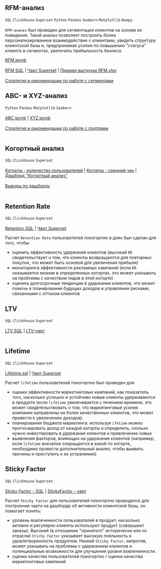 ## RFM-анализ
`SQL` `Clickhouse` `Superset` `Python` `Pandas` `Seaborn` `Matplotlib` `Numpy` <br><br>
`RFM-анализ` был проведен для сегментации клиентов на основе их поведения. Такой анализ позволяет построить более персонализированное взаимодействие с клиентами, увидеть структуру клиентской базы и, предпринимая усилия по повышению "статуса" клиента в сегментах, увеличить прибыльность бизнеса. <br>
 
[RFM.ipynb](https://github.com/annapavlovads/DA_portfolio/blob/main/abc_xyz_rfm_ltv_cohorts/clients_rest/RFM_pandas/RFM_pandas.ipynb)<br><br>
[RFM SQL](https://github.com/annapavlovads/DA_portfolio/blob/main/abc_xyz_rfm_ltv_cohorts/clients_rest/RFM_sql/RFM_request.sql) | 
[Чарт Superset](https://drive.google.com/file/d/19gN3bHp19ePkfJJ2K1sd7dergSzEQlQO/view?usp=drive_link) | 
[Пример выгрузки RFM.xlsx](https://github.com/annapavlovads/DA_portfolio/raw/main/abc_xyz_rfm_ltv_cohorts/clients_rest/RFM_sql/sample_rfm_request.xlsx)<br><br>
[Стратегия и рекомендации по работе с сегментами](https://github.com/annapavlovads/DA_portfolio/blob/main/abc_xyz_rfm_ltv_cohorts/clients_rest/RFM_sql/RFM_advice.md)

## ABC- и XYZ-анализ
`Python` `Pandas` `Matplotlib` `Seaborn` <br><br>
[ABC.ipynb](https://github.com/annapavlovads/DA_portfolio/blob/main/abc_xyz_rfm/goods_rest/ABC_pandas.ipynb) | 
[XYZ.ipynb](https://github.com/annapavlovads/DA_portfolio/blob/main/abc_xyz_rfm/goods_rest/XYZ_pandas.ipynb) <br><br>
[Стратегия и рекомендации по работе с группами]()<br><br>

## Когортный анализ
`SQL` `Clickhouse` `Superset` <br><br>
[Когорты - количество пользователей](https://github.com/annapavlovads/DA_portfolio/blob/main/dashboards/pl_cohorts_db/cohorts_clients_qty.sql) | [Когорты - средний чек](https://github.com/annapavlovads/DA_portfolio/blob/main/dashboards/pl_cohorts_db/cohorts_avg_cheque.sql)
| [Дашборд "Когортный анализ"](https://drive.google.com/file/d/1dRhG_0Fvu3KK26tUaAO3wwXrvdwB_pNO/view?usp=drive_link)<br><br>
[Выводы по дашборду]()<br><br>

## Retention Rate
`SQL` `Clickhouse` `Superset` <br><br>
[Retention SQL](https://github.com/annapavlovads/DA_portfolio/blob/main/dashboards/pl_kpi/%D0%A1%D1%80%D0%B5%D0%B4%D0%BD%D0%B8%D0%B9%20RR-N-days.sql) 
| [Чарт Superset]()<br>
 
Расчет `Retention Rate` пользователей покогортно в днях был сделан для того, чтобы:
- оценить эффективность удержания клиентов (высокий `RR` свидетельствует о том, что клиенты возвращаются для повторных покупок, что может быть основой для увеличения прибыли)
- мониторинга эффективности рекламных кампаний (если `RR` оказывается низким в определенных когортах, это может указывать на проблемы с качеством лидов в этой когорте) 
- оценить долгосрочные тенденции в удержании клиентов, что может помочь в планировании будущих доходов и управлении рисками, связанными с оттоком клиентов <br>

## LTV
`SQL` `Clickhouse` `Superset` <br><br>
[LTV SQL](https://github.com/annapavlovads/DA_portfolio/blob/main/dashboards/pl_cohorts_db/ltv.sql) 
| [LTV-чарт](https://drive.google.com/file/d/1yGfa4xbtTKpSCLWajFtiSvCfnuH3j71q/view?usp=drive_link)<br><br>

## Lifetime
`SQL` `Clickhouse` `Superset` <br><br>
[Lifetime.sql](https://github.com/annapavlovads/DA_portfolio/blob/main/abc_xyz_rfm_ltv_cohorts/clients_rest/cohorts_lifetime_sql/lifetime_days.sql) |
[Чарт Superset](https://drive.google.com/file/d/1yIfqzxUtB88kXQVqtG85gJ8tGoULVbNR/view?usp=drive_link)
<br>
 
Расчет `lifetime` пользователей покогортно был проведен для: 
- оценки эффективности маркетинговых кампаний, как показатель того, насколько успешно и устойчиво новые клиенты удерживаются в продукте (если `lifetime` увеличивается с течением времени, это может свидетельствовать о том, что маркетинговые усилия компании направлены на более качественных клиентов, что может привести к увеличению доходов).
- планирования бюджета маркетинга: используя `ifetime` можно прогнозировать доход от каждой когорты и определить, сколько нужно инвестировать в удержание клиентов и привлечение новых
- выявления факторов, влияющих на удержание клиентов (например, если `lifetime` внезапно сокращается в какой-то когорте, необходимо провести дополнительный анализ, чтобы выявить причины и приступить к их устранению) <br>

## Sticky Factor
`SQL` `Clickhouse` `Superset` <br><br>
[Sticky Factor - SQL](https://github.com/annapavlovads/DA_portfolio/blob/main/dashboards/pl_kpi/%D0%94%D0%B8%D0%BD%D0%B0%D0%BC%D0%B8%D0%BA%D0%B0%20Sticky%20Factor.sql) | [StickyFactor - чарт](https://drive.google.com/file/d/1P4sWCA-KW-7XKQ_kl5599zgt4IWrsD0V/view?usp=drive_link) <br>

Расчет `Sticky Factor` для пользователей покогортно проводился для построения чарта на дашборде об активности клиентской базы, он помогает понять:
- уровень вовлеченности пользователей в продукт: насколько активно и регулярно клиенты используют продукт (совершают заказы). Высокий (в отношении "принятого" исторически или по отрасли) `Sticky Factor` указывает высокую лояльность и удовлетворенность продуктом. Низкий `Sticky Factor`, напротив, может указывать на проблемы с удержанием клиентов и потенциальные возможности для улучшения уровня вовлеченности.
- оценки качества пользователей покогортно / оценки качества маркетинговых кампаний <br>
